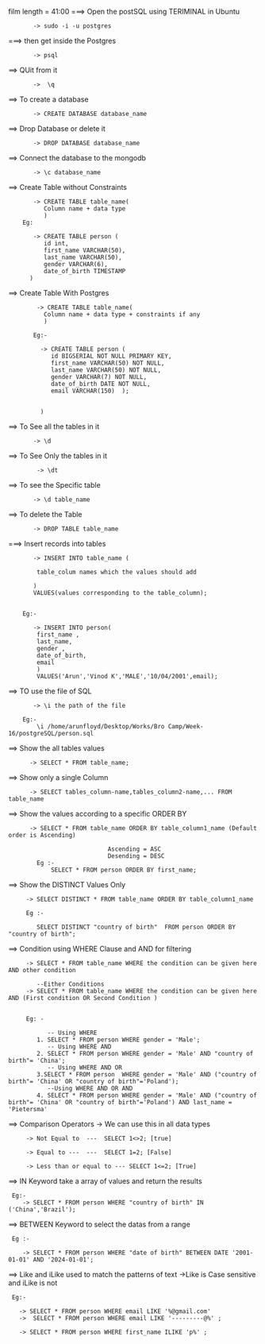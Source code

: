   film length = 41:00
  ===> Open the postSQL using TERIMINAL  in Ubuntu
           
           -> sudo -i -u postgres 
  ===> then get inside the Postgres 
           
           -> psql
  ==> QUit from it 
   
           ->  \q
  ==> To create a database 

           -> CREATE DATABASE database_name        
 ==> Drop Database or delete it

           -> DROP DATABASE database_name          
 ==> Connect the database to the mongodb

           -> \c database_name 
 ==> Create Table without Constraints   

           -> CREATE TABLE table_name(
              Column name + data type 
              )
        Eg: 

           -> CREATE TABLE person (
              id int,
              first_name VARCHAR(50),
              last_name VARCHAR(50),
              gender VARCHAR(6),
              date_of_birth TIMESTAMP
          )             
==> Create Table With Postgres
      
            -> CREATE TABLE table_name(
              Column name + data type + constraints if any
              )

           Eg:- 

             -> CREATE TABLE person (
                id BIGSERIAL NOT NULL PRIMARY KEY,
                first_name VARCHAR(50) NOT NULL,
                last_name VARCHAR(50) NOT NULL,
                gender VARCHAR(7) NOT NULL,
                date_of_birth DATE NOT NULL,
                email VARCHAR(150)  );


             )   

 ==> To See all the tables in it 

           -> \d
  ==> To See Only  the tables in it 

            -> \dt
 ==> To see the Specific table 

           -> \d table_name             
 ==> To delete the Table 

           -> DROP TABLE table_name
===> Insert records into tables
           
           -> INSERT INTO table_name (

            table_colum names which the values should add

           )
           VALUES(values corresponding to the table_column);

            
        Eg:-

           -> INSERT INTO person(
            first_name ,
            last_name,
            gender ,
            date_of_birth,
            email
            )
            VALUES('Arun','Vinod K','MALE','10/04/2001',email);

  ==> TO use the file of SQL

           -> \i the path of the file          
        
        Eg:- 
            \i /home/arunfloyd/Desktop/Works/Bro Camp/Week-16/postgreSQL/person.sql
  
  ==> Show the all tables values 

          -> SELECT * FROM table_name;

  ==> Show only a single Column 

          -> SELECT tables_column-name,tables_column2-name,... FROM table_name
                     
  ==> Show the values according to a specific ORDER BY

          -> SELECT * FROM table_name ORDER BY table_column1_name (Default order is Ascending)

                                Ascending = ASC
                                Desending = DESC         
            Eg :- 
                SELECT * FROM person ORDER BY first_name;                                 

  ==> Show the DISTINCT Values Only            

         -> SELECT DISTINCT * FROM table_name ORDER BY table_column1_name      

         Eg :- 
         
            SELECT DISTINCT "country of birth"  FROM person ORDER BY "country of birth";                 

  ==> Condition using WHERE Clause and AND for filtering
    
         -> SELECT * FROM table_name WHERE the condition can be given here AND other condition 

            --Either Conditions 
         -> SELECT * FROM table_name WHERE the condition can be given here AND (First condition OR Second Condition )
          

         Eg: -

               -- Using WHERE
            1. SELECT * FROM person WHERE gender = 'Male';
               -- Using WHERE AND 
            2. SELECT * FROM person WHERE gender = 'Male' AND "country of birth"= 'China';
               -- Using WHERE AND OR 
            3.SELECT * FROM person  WHERE gender = 'Male' AND ("country of birth"= 'China' OR "country of birth"='Poland');     
               --Using WHERE AND OR AND
            4. SELECT * FROM person WHERE gender = 'Male' AND ("country of birth"= 'China' OR "country of birth"='Poland') AND last_name = 'Pietersma'   
        
  ==> Comparison Operators 
     -> We can use this in all data types

         -> Not Equal to  ---  SELECT 1<>2; [true]

         -> Equal to ---  ---  SELECT 1=2; [False]

         -> Less than or equal to --- SELECT 1<=2; [True]


  ==> IN Keyword take a array of values and return the results

     Eg:-
        -> SELECT * FROM person WHERE "country of birth" IN ('China','Brazil');

  ==> BETWEEN Keyword to select the datas from a range 

     Eg :-

        -> SELECT * FROM person WHERE "date of birth" BETWEEN DATE '2001-01-01' AND '2024-01-01';
   

  ==> Like and iLike  used to match the patterns of text 
   ->Like is Case sensitive and iLike is not 

     Eg:-
      
       -> SELECT * FROM person WHERE email LIKE '%@gmail.com'
       ->  SELECT * FROM person WHERE email LIKE '---------@%' ;

       -> SELECT * FROM person WHERE first_name ILIKE 'p%' ;